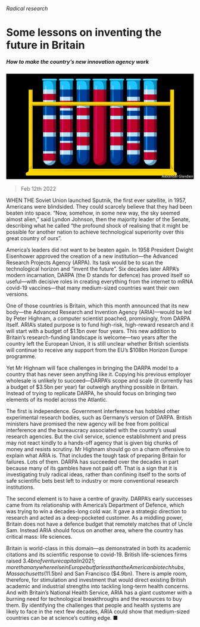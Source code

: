 ###### Radical research

# Some lessons on inventing the future in Britain 

##### How to make the country’s new innovation agency work 

![image](images/20220212_LDD002_0.jpg) 

> Feb 12th 2022 

WHEN THE Soviet Union launched Sputnik, the first ever satellite, in 1957, Americans were blindsided. They could scarcely believe that they had been beaten into space. “Now, somehow, in some new way, the sky seemed almost alien,” said Lyndon Johnson, then the majority leader of the Senate, describing what he called “the profound shock of realising that it might be possible for another nation to achieve technological superiority over this great country of ours”.

America’s leaders did not want to be beaten again. In 1958 President Dwight Eisenhower approved the creation of a new institution—the Advanced Research Projects Agency (ARPA). Its task would be to scan the technological horizon and “invent the future”. Six decades later ARPA’s modern incarnation, DARPA (the D stands for defence) has proved itself so useful—with decisive roles in creating everything from the internet to mRNA covid-19 vaccines—that many medium-sized countries want their own versions.


One of those countries is Britain, which this month announced that its new body—the Advanced Research and Invention Agency (ARIA)—would be led by Peter Highnam, a computer scientist poached, promisingly, from DARPA itself. ARIA’s stated purpose is to fund high-risk, high-reward research and it will start with a budget of $1.1bn over four years. This new addition to Britain’s research-funding landscape is welcome—two years after the country left the European Union, it is still unclear whether British scientists will continue to receive any support from the EU’s $108bn Horizon Europe programme.

Yet Mr Highnam will face challenges in bringing the DARPA model to a country that has never seen anything like it. Copying his previous employer wholesale is unlikely to succeed—DARPA’s scope and scale (it currently has a budget of $3.5bn per year) far outweigh anything possible in Britain. Instead of trying to replicate DARPA, he should focus on bringing two elements of its model across the Atlantic.

The first is independence. Government interference has hobbled other experimental research bodies, such as Germany’s version of DARPA. British ministers have promised the new agency will be free from political interference and the bureaucracy associated with the country’s usual research agencies. But the civil service, science establishment and press may not react kindly to a hands-off agency that is given big chunks of money and resists scrutiny. Mr Highnam should go on a charm offensive to explain what ARIA is. That includes the tough task of preparing Britain for failures. Lots of them. DARPA has succeeded over the decades in part because many of its gambles have not paid off. That is a sign that it is investigating truly radical ideas, rather than confining itself to the sorts of safe scientific bets best left to industry or more conventional research institutions.

The second element is to have a centre of gravity. DARPA’s early successes came from its relationship with America’s Department of Defence, which was trying to win a decades-long cold war. It gave a strategic direction to research and acted as a deep-pocketed customer. As a middling power, Britain does not have a defence budget that remotely matches that of Uncle Sam. Instead ARIA should focus on another area, where the country has critical mass: life sciences.

Britain is world-class in this domain—as demonstrated in both its academic citations and its scientific response to covid-19. British life-sciences firms raised $3.4bn of venture cap ital in 2021; more than anywhere else in Europe but far less than the American biotech hubs, Massachusetts ($11.5bn) and San Francisco ($4.9bn). There is ample room, therefore, for stimulation and investment that would direct existing British academic and industrial strengths into tackling long-term health concerns. And with Britain’s National Health Service, ARIA has a giant customer with a burning need for technological breakthroughs and the resources to buy them. By identifying the challenges that people and health systems are likely to face in the next few decades, ARIA could show that medium-sized countries can be at science’s cutting edge. ■

